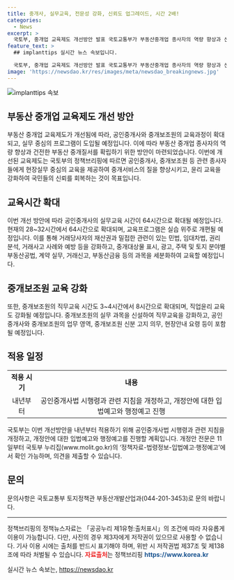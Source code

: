 ```yaml
---
title: 중개사, 실무교육, 전문성 강화, 신뢰도 업그레이드, 시간 2배!
categories:
  - News
excerpt: >
  국토부, 중개업 교육제도 개선방안 발표 국토교통부가 부동산중개업 종사자의 역량 향상과 신뢰도 증진을 위해 중개업 교육제도를 개선한다. 공인중개사의 실무교육 시간을 64시간으로 확대하고 교육프로그램도 실습 위주로 개편하며, 중개보조원의 직무교육 시간을 8시간으로 늘리고 직업윤리 교육을 강화한다. 이를 통해 중개서비스의 질을 향상시키고 국민들의 신뢰를 회복하고자 한다. 해당 개선방안은 민간전문가와 이해관계자의 의견 수렴 및 심의를 거쳐 마련되었으며, 내년부터 시행될 예정이다. 관련 지침으로 인한 의견 제출은 국토부 누리집에서 가능하다.
feature_text: >
  ## implanttips 실시간 뉴스 속보입니다.

  국토부, 중개업 교육제도 개선방안 발표 국토교통부가 부동산중개업 종사자의 역량 향상과 신뢰도 증진을 위해 중개업 교육제도를 개선한다. 공인중개사의 실무교육 시간을 64시간으로 확대하고 교육프로그램도 실습 위주로 개편하며, 중개보조원의 직무교육 시간을 8시간으로 늘리고 직업윤리 교육을 강화한다. 이를 통해 중개서비스의 질을 향상시키고 국민들의 신뢰를 회복하고자 한다. 해당 개선방안은 민간전문가와 이해관계자의 의견 수렴 및 심의를 거쳐 마련되었으며, 내년부터 시행될 예정이다. 관련 지침으로 인한 의견 제출은 국토부 누리집에서 가능하다.
image: 'https://newsdao.kr/res/images/meta/newsdao_breakingnews.jpg'
---
```


<p><img src="https://newsdao.kr/res/images/meta/newsdao_breakingnews.jpg" alt="implanttips 속보" /></p>

<h2>부동산 중개업 교육제도 개선 방안</h2>

<p data-ke-size="size16">부동산 중개업 교육제도가 개선됨에 따라, 공인중개사와 중개보조원의 교육과정이 확대되고, 실무 중심의 프로그램이 도입될 예정입니다. 이에 따라 부동산 중개업 종사자의 역량 향상과 건전한 부동산 중개질서를 확립하기 위한 방안이 마련되었습니다. 이번에 개선된 교육제도는 국토부의 정책브리핑에 따르면 공인중개사, 중개보조원 등 관련 종사자들에게 현장실무 중심의 교육을 제공하여 중개서비스의 질을 향상시키고, 윤리 교육을 강화하여 국민들의 신뢰를 회복하는 것이 목표입니다.</p>

<h2 data-ke-size="size26">교육시간 확대</h2>

<p data-ke-size="size16">이번 개선 방안에 따라 공인중개사의 실무교육 시간이 64시간으로 확대될 예정입니다. 현재의 28~32시간에서 64시간으로 확대되며, 교육프로그램은 실습 위주로 개편될 예정입니다. 이를 통해 거래당사자의 재산권과 밀접한 관련이 있는 민법, 임대차법, 권리 분석, 거래사고 사례와 예방 등을 강화하고, 중개대상물 표시, 광고, 주택 및 토지 분야별 부동산공법, 계약 실무, 거래신고, 부동산금융 등의 과목을 세분화하여 교육할 예정입니다.</p>

<h2 data-ke-size="size26">중개보조원 교육 강화</h2>

<p data-ke-size="size16">또한, 중개보조원의 직무교육 시간도 3~4시간에서 8시간으로 확대되며, 직업윤리 교육도 강화될 예정입니다. 중개보조원의 실무 과목을 신설하여 직무교육을 강화하고, 공인중개사와 중개보조원의 업무 영역, 중개보조원 신분 고지 의무, 현장안내 요령 등이 포함될 예정입니다.</p>

<h2 data-ke-size="size26">적용 일정</h2>

<table>
    <tr>
        <td style="text-align: center; height: 17px;"><b>적용 시기</b></td>
        <td style="text-align: center; height: 17px;"><b>내용</b></td>
    </tr>
    <tr>
        <td style="text-align: center; height: 17px;">내년부터</td>
        <td style="text-align: center; height: 17px;">공인중개사법 시행령과 관련 지침을 개정하고, 개정안에 대한 입법예고와 행정예고 진행</td>
    </tr>
</table>

<p data-ke-size="size16">국토부는 이번 개선방안을 내년부터 적용하기 위해 공인중개사법 시행령과 관련 지침을 개정하고, 개정안에 대한 입법예고와 행정예고를 진행할 계획입니다. 개정안 전문은 11일부터 국토부 누리집(www.molit.go.kr)의 ‘정책자료-법령정보-입법예고·행정예고’에서 확인 가능하며, 의견을 제출할 수 있습니다.</p>

<h2 data-ke-size="size26">문의</h2>

<p data-ke-size="size16">문의사항은 국토교통부 토지정책관 부동산개발산업과(044-201-3453)로 문의 바랍니다.</p>

<hr>

<p data-ke-size="size16">정책브리핑의 정책뉴스자료는 「공공누리 제1유형:출처표시」의 조건에 따라 자유롭게 이용이 가능합니다. 다만, 사진의 경우 제3자에게 저작권이 있으므로 사용할 수 없습니다. 기사 이용 시에는 출처를 반드시 표기해야 하며, 위반 시 저작권법 제37조 및 제138조에 따라 처벌될 수 있습니다. <b><span style="color: #ee2323;">자료출처</span></b>는 정책브리핑 <b><span style="color: #1a5490;">https://www.korea.kr</span></b></p>
실시간 뉴스 속보는, <a href="https://newsdao.kr" rel="dofollow">https://newsdao.kr</a>


